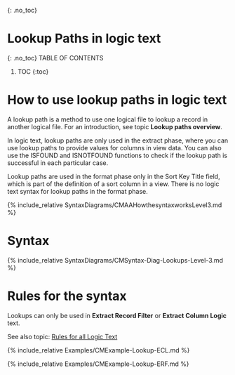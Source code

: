 {: .no_toc}
# Lookup Paths in logic text

{: .no_toc}
TABLE OF CONTENTS 
1. TOC
{:toc}  

# How to use lookup paths in logic text

A lookup path is a method to use one logical file to lookup a record in another logical file. For an introduction, see topic **Lookup paths overview**.

In logic text, lookup paths are only used in the extract phase, where you can use lookup paths to provide values for columns in view data. You can also use the ISFOUND and ISNOTFOUND functions to check if the lookup path is successful in each particular case.

Lookup paths are used in the format phase only in the Sort Key Title field, which is part of the definition of a sort column in a view. There is no logic text syntax for lookup paths in the format phase.

{% include_relative SyntaxDiagrams/CMAAHowthesyntaxworksLevel3.md %}

# Syntax 

{% include_relative SyntaxDiagrams/CMSyntax-Diag-Lookups-Level-3.md %}

# Rules for the syntax

Lookups can only be used in **Extract Record Filter** or **Extract Column Logic** text.

See also topic: [Rules for all Logic Text](../../Workbench/RulesforallLogicText.md) 

{% include_relative Examples/CMExample-Lookup-ECL.md %} 

{% include_relative Examples/CMExample-Lookup-ERF.md %} 